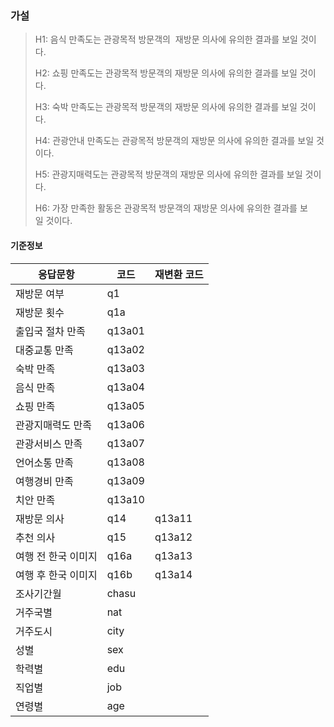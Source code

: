 ### 가설

> H1: 음식 만족도는 관광목적 방문객의  재방문 의사에 유의한 결과를 보일 것이다.
>
> H2: 쇼핑 만족도는 관광목적 방문객의 재방문 의사에 유의한 결과를 보일 것이다.
>
> H3: 숙박 만족도는 관광목적 방문객의 재방문 의사에 유의한 결과를 보일 것이다.
>
> H4: 관광안내 만족도는 관광목적 방문객의 재방문 의사에 유의한 결과를 보일 것이다.
>
> H5: 관광지매력도는 관광목적 방문객의 재방문 의사에 유의한 결과를 보일 것이다.
>
> H6: 가장 만족한 활동은 관광목적 방문객의 재방문 의사에 유의한 결과를 보일 것이다. 


#### 기준정보


| 응답문항 | 코드 | 재변환 코드 |
|---|---|---|
|재방문 여부|q1| |
|재방문 횟수|q1a||
|출입국 절차 만족|q13a01||
|대중교통 만족|q13a02||
|숙박 만족|q13a03||
|음식 만족|q13a04||
|쇼핑 만족|q13a05||
|관광지매력도 만족|q13a06||
|관광서비스 만족|q13a07||
|언어소통 만족|q13a08||
|여행경비 만족|q13a09||
|치안 만족|q13a10||
|재방문 의사|q14|q13a11|
|추천 의사|q15|q13a12|
|여행 전 한국 이미지|q16a|q13a13|
|여행 후 한국 이미지|q16b|q13a14|
|조사기간월|chasu ||
|거주국별|nat||
|거주도시|city||
|성별|sex||
|학력별|edu||
|직업별|job||
|연령별|age||


